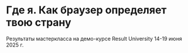 # Где я. Как браузер определяет твою страну

Результаты мастеркласса на демо-курсе Result University 14-19 июня 2025 г.

